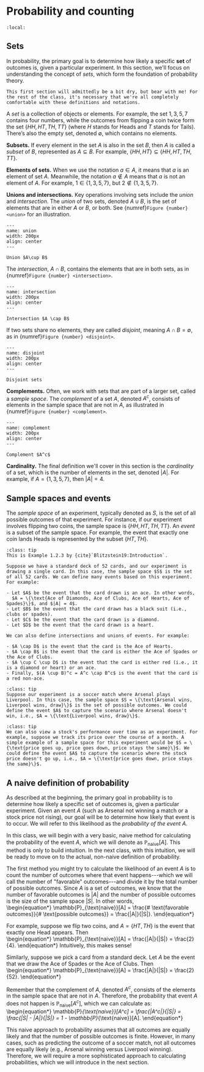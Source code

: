 # Probability and counting

```{contents}
:local:
```

## Sets

In probability, the primary goal is to determine how likely a specific **set** of outcomes is, given a particular experiment. In this section, we'll focus on understanding the concept of *sets*, which form the foundation of probability theory.

```{warning}
This first section will admittedly be a bit dry, but bear with me! For the rest of the class, it's necessary that we're all completely comfortable with these definitions and notations.
```

A *set* is a collection of objects or elements. For example, the set ${1, 3, 5, 7}$ contains four numbers, while the outcomes from flipping a coin twice form the set $\{HH, HT, TH, TT\}$ (where $H$ stands for Heads and $T$ stands for Tails). There’s also the empty set, denoted $∅$, which contains no elements.

**Subsets.** If every element in the set $A$ is also in the set $B$, then $A$ is called a *subset* of $B$, represented as $A \subseteq B$. For example, $\{HH, HT\} \subseteq \{HH, HT, TH, TT\}$.

**Elements of sets.** When we use the notation $a \in A$, it means that $a$ is an element of set $A$. Meanwhile, the notation $a \notin A$ means that $a$ is not an element of $A$.   For example, $1 \in \{1, 3, 5, 7\}$, but $2 \notin \{1, 3, 5, 7\}$.

**Unions and intersections.** Key operations involving sets include the *union* and *intersection*. The *union* of two sets, denoted $A \cup B$, is the set of elements that are in either $A$ or $B$, or both. See {numref}`Figure {number} <union>` for an illustration.
```{figure} images/union.png
---
name: union
width: 200px
align: center
---

Union $A\cup B$
```
The *intersection*, $A \cap B$, contains the elements that are in both sets, as in {numref}`Figure {number} <intersection>`.
```{figure} images/intersection.png
---
name: intersection
width: 200px
align: center
---

Intersection $A \cap B$
```

If two sets share no elements, they are called *disjoint*, meaning $A \cap B = \emptyset$, as in {numref}`Figure {number} <disjoint>`.
```{figure} images/disjoint.png
---
name: disjoint
width: 200px
align: center
---

Disjoint sets
```

**Complements.** Often, we work with sets that are part of a larger set, called a *sample space*. The *complement* of a set $A$, denoted $A^c$, consists of elements in the sample space that are not in $A$, as illustrated in {numref}`Figure {number} <complement>`.
```{figure} images/complement.png
---
name: complement
width: 200px
align: center
---

Complement $A^c$
```

**Cardinality.** The final definition we'll cover in this section is the *cardinality* of a set, which is the number of elements in the set, denoted $|A|$.   For example, if $A = \{1, 3, 5, 7\}$, then $|A| = 4$.

## Sample spaces and events

The *sample space* of an experiment, typically denoted as $S$, is the set of all possible outcomes of that experiment. For instance, if our experiment involves flipping two coins, the sample space is $\{HH, HT, TH, TT\}$. An *event* is a subset of the sample space. For example, the event that exactly one coin lands Heads is represented by the subset $\{HT, TH\}$.

```{admonition} Example: Deck of cards
:class: tip
This is Example 1.2.3 by {cite}`Blitzstein19:Introduction`.

Suppose we have a standard deck of 52 cards, and our experiment is drawing a single card. In this case, the sample space $S$ is the set of all 52 cards. We can define many events based on this experiment. For example:

- Let $A$ be the event that the card drawn is an ace. In other words,  
  $A = \{\text{Ace of Diamonds, Ace of Clubs, Ace of Hearts, Ace of Spades}\}$, and $|A| = 4$.
- Let $B$ be the event that the card drawn has a black suit (i.e., clubs or spades).
- Let $C$ be the event that the card drawn is a diamond.
- Let $D$ be the event that the card drawn is a heart.

We can also define intersections and unions of events. For example:

- $A \cap D$ is the event that the card is the Ace of Hearts.
- $A \cap B$ is the event that the card is either the Ace of Spades or the Ace of Clubs.
- $A \cup C \cup D$ is the event that the card is either red (i.e., it is a diamond or heart) or an ace.
- Finally, $(A \cup B)^c = A^c \cap B^c$ is the event that the card is a red non-ace.
```

```{admonition} Example: Soccer
:class: tip
Suppose our experiment is a soccer match where Arsenal plays Liverpool. In this case, the sample space $S = \{\text{Arsenal wins, Liverpool wins, draw}\}$ is the set of possible outcomes. We could define the event $A$ to capture the scenario where Arsenal doesn't win, i.e., $A = \{\text{Liverpool wins, draw}\}$.
```

```{admonition} Example: Stocks
:class: tip
We can also view a stock's performance over time as an experiment. For example, suppose we track its price over the course of a month. A simple example of a sample space for this experiment would be $S = \{\text{price goes up, price goes down, price stays the same}\}$. We could define the event $A$ to capture the scenario where the stock price doesn't go up, i.e., $A = \{\text{price goes down, price stays the same}\}$.
```

## A naive definition of probability

As described at the beginning, the primary goal in probability is to determine how likely a specific set of outcomes is, given a particular experiment. Given an event $A$ (such as Arsenal not winning a match or a stock price not rising), our goal will be to determine how likely that event is to occur. We will refer to this likelihood as the *probability of the event $A$*.

In this class, we will begin with a very basic, naive method for calculating the probability of the event $A$, which we will denote as $\mathbb{P}_{\text{naive}}[A]$. This method is only to build intuition. In the next class, with this intuition, we will be ready to move on to the actual, non-naive definition of probability.

The first method you might try to calculate the likelihood of an event $A$ is to count the number of outcomes where that event happens---which we will call the number of "favorable" outcomes---and divide it by the total number of possible outcomes. Since $A$ is a set of outcomes, we know that the number of favorable outcomes is $|A|$ and the number of possible outcomes is the size of the sample space $|S|$. In other words,  
\begin{equation*}
\mathbb{P}_{\text{naive}}[A] = \frac{\# \text{favorable outcomes}}{\# \text{possible outcomes}} = \frac{|A|}{|S|}.
\end{equation*}

For example, suppose we flip two coins, and $A = \{HT, TH\}$ is the event that exactly one Head appears. Then  
\begin{equation*}
\mathbb{P}_{\text{naive}}[A] = \frac{|A|}{|S|} = \frac{2}{4}.
\end{equation*}
Intuitively, this makes sense!

Similarly, suppose we pick a card from a standard deck. Let $A$ be the event that we draw the Ace of Spades or the Ace of Clubs. Then  
\begin{equation*}
\mathbb{P}_{\text{naive}}[A] = \frac{|A|}{|S|} = \frac{2}{52}.
\end{equation*}

Remember that the complement of $A$, denoted $A^c$, consists of the elements in the sample space that are not in $A$. Therefore, the probability that event $A$ does not happen is $\mathbb{P}_{\text{naive}}[A^c]$, which we can calculate as:  
\begin{equation*}
\mathbb{P}_{\text{naive}}[A^c] = \frac{|A^c|}{|S|} = \frac{|S| - |A|}{|S|} = 1 - \mathbb{P}_{\text{naive}}[A].
\end{equation*}

This naive approach to probability assumes that all outcomes are equally likely and that the number of possible outcomes is finite. However, in many cases, such as predicting the outcome of a soccer match, not all outcomes are equally likely (e.g., Arsenal winning versus Liverpool winning). Therefore, we will require a more sophisticated approach to calculating probabilities, which we will introduce in the next section.